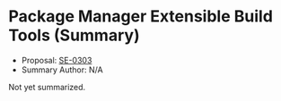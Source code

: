# Package Manager Extensible Build Tools (Summary)

* Proposal: [SE-0303](https://github.com/apple/swift-evolution/blob/main/proposals/0303-swiftpm-extensible-build-tools.md)
* Summary Author: N/A

Not yet summarized.

